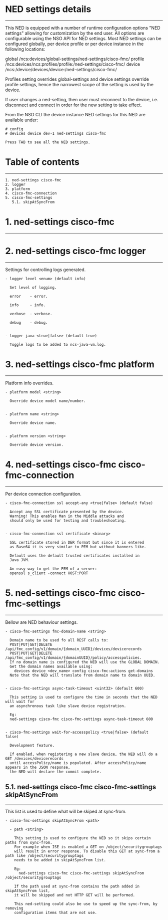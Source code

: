 # NED settings details
----------------------

  This NED is equipped with a number of runtime configuration options "NED settings" allowing for
  customization by the end user. All options are configurable using the NSO API for NED settings.
  Most NED settings can be configured globally, per device profile or per device instance in the
  following locations:

  global
    /ncs:devices/global-settings/ned-settings/cisco-fmc/
  profile
    /ncs:devices/ncs:profiles/profile:<name>/ned-settings/cisco-fmc/
  device
    /ncs:/device/devices/device:<name>/ned-settings/cisco-fmc/

  Profiles setting overrides global-settings and device settings override profile settings,
  hence the narrowest scope of the setting is used by the device.

  If user changes a ned-setting, then user must reconnect to the device, i.e.
  disconnect and connect in order for the new setting to take effect.

  From the NSO CLI the device instance NED settings for this NED are available under:

   ```
   # config
   # devices device dev-1 ned-settings cisco-fmc

   Press TAB to see all the NED settings.

   ```


# Table of contents
-------------------

  ```
  1. ned-settings cisco-fmc
  2. logger
  3. platform
  4. cisco-fmc-connection
  5. cisco-fmc-settings
     5.1. skipAtSyncFrom
  ```


# 1. ned-settings cisco-fmc
---------------------------


# 2. ned-settings cisco-fmc logger
----------------------------------

  Settings for controlling logs generated.


    - logger level <enum> (default info)

      Set level of logging.

      error    - error.

      info     - info.

      verbose  - verbose.

      debug    - debug.


    - logger java <true|false> (default true)

      Toggle logs to be added to ncs-java-vm.log.


# 3. ned-settings cisco-fmc platform
------------------------------------

  Platform info overrides.


    - platform model <string>

      Override device model name/number.


    - platform name <string>

      Override device name.


    - platform version <string>

      Override device version.


# 4. ned-settings cisco-fmc cisco-fmc-connection
------------------------------------------------

  Per device connection configuration.


    - cisco-fmc-connection ssl accept-any <true|false> (default false)

      Accept any SSL certificate presented by the device.
      Warning! This enables Man in the Middle attacks and
      should only be used for testing and troubleshooting.


    - cisco-fmc-connection ssl certificate <binary>

      SSL certificate stored in DER format but since it is entered
      as Base64 it is very similar to PEM but without banners like.

      Default uses the default trusted certificates installed in
      Java JVM.

      An easy way to get the PEM of a server:
      openssl s_client -connect HOST:PORT


# 5. ned-settings cisco-fmc cisco-fmc-settings
----------------------------------------------

  Bellow are NED behaviour settings.


    - cisco-fmc-settings fmc-domain-name <string>

      Domain name to be used fo all REST calls to:
      POST|PUT|GET|DELETE /api/fmc_config/v1/domain/{domain_UUID}/devices/devicerecords
      POST|PUT|GET|DELETE /api/fmc_config/v1/domain/{domainUUID}/policy/accesspolicies.
      If no domain name is configured the NED will use the GLOBAL DOMAIN.
      Get the domain names available using:
        devices device <dev_name> config cisco-fmc:actions get-domains
      Note that the NED will translate from domain name to domain UUID.


    - cisco-fmc-settings async-task-timeout <uint32> (default 600)

      This setting is used to configure the time in seconds that the NED will wait for
      an asynchronous task like slave device registration.

      Eg:
      ned-settings cisco-fmc cisco-fmc-settings async-task-timeout 600


    - cisco-fmc-settings wait-for-accesspolicy <true|false> (default false)

      Development feature.

      If enabled, when registering a new slave device, the NED will do a GET /devices/devicerecords 
      until accessPolicy/name is populated. After accessPolicy/name appears in the JSON response,
      the NED will declare the commit complete.


## 5.1. ned-settings cisco-fmc cisco-fmc-settings skipAtSyncFrom
----------------------------------------------------------------

  This list is used to define what will be skiped at sync-from.

    - cisco-fmc-settings skipAtSyncFrom <path>

      - path <string>

        This setting is used to configure the NED so it skips certain paths from sync-from.
        For example when ISE is enabled a GET on /object/securitygrouptags
        will result in error response. To disable this GET at sync-from a path like /object/securitygrouptags
        needs to be added in skipAtSyncFrom list.

        Eg:
          ned-settings cisco-fmc cisco-fmc-settings skipAtSyncFrom /object/securitygrouptags

        If the path used at sync-from contains the path added in skipAtSyncFrom list,
        it will be skipped and not HTTP GET will be performed.

        This ned-setting could also be use to speed up the sync-from, by removing
        configuration items that are not use.


